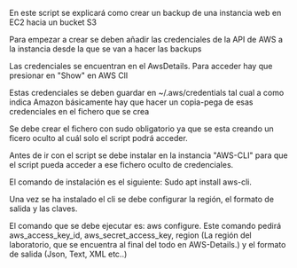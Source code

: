 En este script se explicará como crear un backup de una instancia web en EC2 hacia un bucket S3

Para empezar a crear se deben añadir las credenciales de la API de AWS a la instancia desde la que se van a hacer las backups

Las credenciales se encuentran en el AwsDetails. Para acceder hay que presionar en "Show" en AWS ClI

Estas credenciales se deben guardar en ~/.aws/credentials tal cual a como indica Amazon básicamente hay que hacer un copia-pega de esas credenciales en el fichero que se crea

Se debe crear el fichero con sudo obligatorio ya que se esta creando un ficero oculto al cuál solo el script podrá acceder.

Antes de ir con el script se debe instalar en la instancia "AWS-CLI" para que el script pueda acceder a ese fichero oculto de credenciales.

El comando de instalación es el siguiente: Sudo apt install aws-cli.

Una vez se ha instalado el cli se debe configurar la región, el formato de salida y las claves.

El comando que se debe ejecutar es: aws configure. Este comando pedirá aws_access_key_id, aws_secret_access_key, region (La región del laboratorio, que se encuentra al final del todo en AWS-Details.) y el formato de salida (Json, Text, XML etc..)
